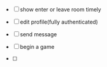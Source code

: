 - [ ] show enter or leave room timely
- [ ] edit profile(fully authenticated)
- [ ] send message



- [ ] begin a game
- [ ] 